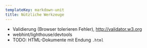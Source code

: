 ```yaml
---
templateKey: markdown-unit
title: Nützliche Werkzeuge
---
```


- Validierung (Browser tolerieren Fehler), http://validator.w3.org
- webhint/lighthouse/devtools
- TODO: HTML-Dokumente mit Endung `.html`
